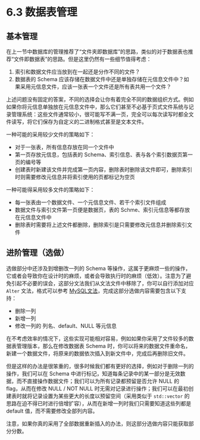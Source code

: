 # 6.3 数据表管理

## 基本管理

在上一节中数据库的管理推荐了“文件夹即数据库”的思路，类似的对于数据表也推荐“文件即数据表”的思路。但是这里仍然有一些细节值得考虑：

1. 索引和数据文件应当放到在一起还是分作不同的文件？
2. 数据表的 Schema 应该存储在数据文件中还是单独存储在元信息文件中？如果采用元信息文件，应该一张表一个文件还是所有表共用一个文件？

上述问题没有固定的答案，不同的选择会让你有着完全不同的数据组织方式。例如如果你将元信息单独放在元信息文件中，那么它们甚至不必基于页式文件系统与记录管理系统：这些文件通常较小，很可能写不满一页，完全可以每次读写时都全文件读写，将它们保存为自定义的二进制格式甚至是文本文件。

一种可能的采用较少文件的策略如下：

- 对于一张表，所有信息存放在同一个文件中
- 第一页存放元信息，包括表的 Schema、索引信息、表与各个索引数据页第一页的编号等
- 创建表时新建该文件并完成第一页内容，删除表时删除该文件即可，删除索引时则需要修改元信息并将索引使用的页都标记为空页

一种可能得采用较多文件的策略如下：

- 每一张表由一个数据文件、一个元信息文件、若干个索引文件组成
- 数据文件与索引文件第一页便是数据页，表的 Schme、索引元信息等都存放在元信息文件中
- 删除表时需要将上述文件都删除，删除索引是只需要修改元信息并删除索引文件

## 进阶管理（选做）

选做部分中还涉及到增删改一列的 Schema 等操作，这属于更麻烦一些的操作，它或者会导致你在设计时的麻烦，或者会导致执行时的麻烦（低效）。注意为了避免引起不必要的误会，这部分文法我们从文法文件中移除了，你可以自行添加对应 `Alter` 文法，格式可以参考 [MySQL文法](https://dev.mysql.com/doc/refman/en/alter-table.html)，完成这部分选做内容需要包含以下支持：

- 删除一列
- 新增一列
- 修改一列的 列名、default、NULL 等元信息

在不考虑效率的情况下，这些实现可能相对容易，例如如果你采用了文件较多的数据表管理版本，那么在修改数据表 Schema 时，你可以将来的数据文件重命名，新建一个数据文件，将原来的数据依次插入到新文件中，完成后再删除旧文件。

但是这样的办法是很笨重的，很多时候我们都有更好的选择，例如对于删除一列的操作，我们可以在 Schema 中进行标记，知道每条记录中的某一部分是无效数据，而不直接操作数据文件；我们可以为所有记录都预留是否允许 NULL 的 flag，从而在修改 NULL / NOT NULL 时无需对记录进行操作；我们可以在最初创建表时就将记录设置为某些更大的长度以预留空间（采用类似于 `std::vector` 的思路在迫不得已时进行倍增扩容），从而在新增一列时我们只需要知道这些列都是 default 值，而不需要修改全部列内容。

注意，如果你真的采用了全部数据重新插入的办法，则这部分选做内容只能获取部分分数。
